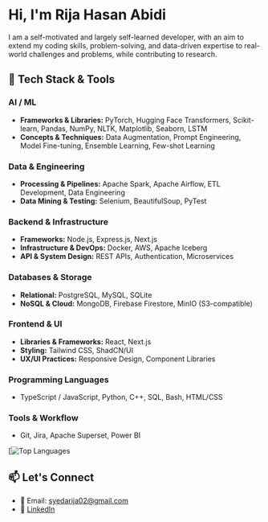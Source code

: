 # Hi, I'm Rija Hasan Abidi

I am a self-motivated and largely self-learned developer, with an aim to extend my coding skills, problem-solving, and data-driven expertise to real-world challenges and problems, while contributing to research.

## 🧰 Tech Stack & Tools

### AI / ML
- **Frameworks & Libraries:** PyTorch, Hugging Face Transformers, Scikit-learn, Pandas, NumPy, NLTK, Matplotlib, Seaborn, LSTM
- **Concepts & Techniques:** Data Augmentation, Prompt Engineering, Model Fine-tuning, Ensemble Learning, Few-shot Learning

### Data & Engineering
- **Processing & Pipelines:** Apache Spark, Apache Airflow, ETL Development, Data Engineering
- **Data Mining & Testing:** Selenium, BeautifulSoup, PyTest

### Backend & Infrastructure
- **Frameworks:** Node.js, Express.js, Next.js
- **Infrastructure & DevOps:** Docker, AWS, Apache Iceberg
- **API & System Design:** REST APIs, Authentication, Microservices

### Databases & Storage
- **Relational:** PostgreSQL, MySQL, SQLite
- **NoSQL & Cloud:** MongoDB, Firebase Firestore, MinIO (S3-compatible)

### Frontend & UI
- **Libraries & Frameworks:** React, Next.js
- **Styling:** Tailwind CSS, ShadCN/UI
- **UX/UI Practices:** Responsive Design, Component Libraries

### Programming Languages
- TypeScript / JavaScript, Python, C++, SQL, Bash, HTML/CSS

### Tools & Workflow
- Git, Jira, Apache Superset, Power BI


[![Top Languages](https://github-readme-stats.vercel.app/api/top-langs/?username=rijahasan&layout=compact&theme=radical)

## 📫 Let's Connect

- 📧 Email: syedarija02@gmail.com  
- 🔗 [LinkedIn](https://linkedin.com/in/rija-hasan)  
